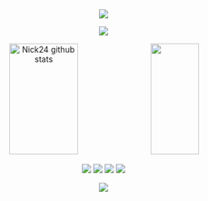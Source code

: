 <div style="text-align: center;">
    <img src="https://capsule-render.vercel.app/api?type=waving&color=161b22" />
</div>

<p align="center">
  <a href="https://discord.com/users/804531155499745300">
    <img src="https://lanyard.cnrad.dev/api/804531155499745300" />
  </a>
</p>

<div style="text-align: center;">
  <img width="49%" height="195px" src="https://github-readme-stats-sigma-five.vercel.app/api?username=nicolasbscorrea&show_icons=true&count_private=true&hide_border=true&title_color=ecf2f8&icon_color=0d1117&text_color=FFFFFF&bg_color=0d1117" alt="Nick24 github stats" /> 
  <img width="41%" height="195px" src="https://github-readme-stats-sigma-five.vercel.app/api/top-langs/?username=nicolasbscorrea&layout=compact&hide_border=true&title_color=ecf2f8&text_color=FFFFFF&bg_color=0d1117" />
</div>

<p align="center">
    <a href="https://t.me/nicolasbscorrea"><img src="https://img.shields.io/badge/Telegram-0d1117?style=for-the-badge&logo=telegram&logoColor=white" /></a>
    <a href="https://discord.com/users/804531155499745300"><img src="https://img.shields.io/badge/Discord-0d1117?style=for-the-badge&logo=discord&logoColor=white" /></a>
    <a href="https://www.linkedin.com/in/nicolasbscorrea/"><img src="https://img.shields.io/badge/Linkedin-0d1117?style=for-the-badge&logo=linkedin&logoColor=white" /></a>
    <a href="https://www.linktr.ee/nicolasbscorrea/"><img src="https://img.shields.io/badge/Linktree-0d1117?style=for-the-badge&logo=linktree&logoColor=white" /></a>
</p>




<div style="text-align: center;">
    <img src="https://capsule-render.vercel.app/api?type=waving&color=161b22&height=120&section=footer"/>
</div>
